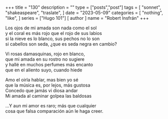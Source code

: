 +++
title = "130"
description = ""
type = ["posts","post"]
tags = [
    "sonnet",
    "shakeaspeare",
    "traslate",
       ]
date = "2023-05-09"
categories = [
    "nothing",
    "like",
]
series = ["Hugo 101"]
[ author ]
  name = "Robert Insfrán"
+++

Los ojos de mi amada son nada como el sol  
y el coral es más rojo que el rojo de sus labios    
si la nieve es lo blanco, sus pechos no lo son    
si cabellos son seda, ¿que es seda negra en cambio?

Vi rosas damasquinas, rojo en blanco,   
que mi amada en su rostro no sugiere    
y hallé en muchos perfumes más encanto    
que en el aliento suyo, cuando hiede    

Amo el oirla hablar, mas bien yo sé   
que la música es, por lejos, más gustosa    
Concedo que jamás vi diosa andar    
Mi amada al caminar golpea las baldosas   

…Y aun mi amor es raro; más que cualquier    
cosa que falsa comparación aún le haga creer.   
